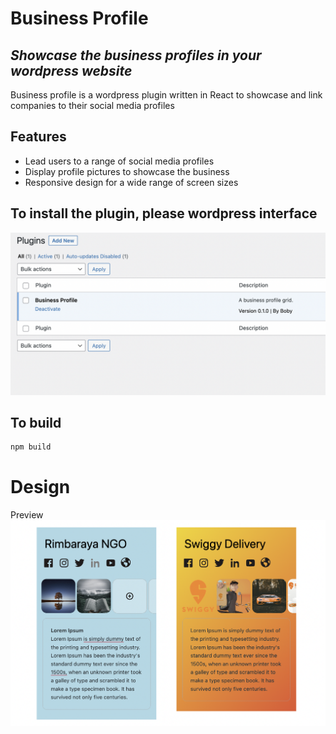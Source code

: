 # Business Profile
## _Showcase the business profiles in your wordpress website_

Business profile is a wordpress plugin written in React to showcase and link companies to their social media profiles

## Features

- Lead users to a range of social media profiles
- Display profile pictures to showcase the business
- Responsive design for a wide range  of screen sizes

## To install the plugin, please wordpress interface
![Installation guide](assets/installation.png?raw=true )
## To build

```sh
npm build
```

# Design
Preview
![Frontend](assets/preview.png?raw=true )
